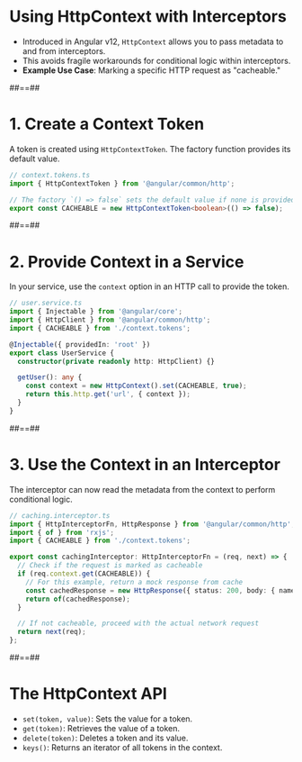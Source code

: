 # Using HttpContext with Interceptors

- Introduced in Angular v12, `HttpContext` allows you to pass metadata to and from interceptors.
- This avoids fragile workarounds for conditional logic within interceptors.
- **Example Use Case**: Marking a specific HTTP request as "cacheable."

##==##

<!-- .slide: class="with-code inconsolata" -->
# 1. Create a Context Token

A token is created using `HttpContextToken`. The factory function provides its default value.

```typescript
// context.tokens.ts
import { HttpContextToken } from '@angular/common/http';

// The factory `() => false` sets the default value if none is provided.
export const CACHEABLE = new HttpContextToken<boolean>(() => false);
```
<!-- .element: class="big-code" -->

##==##

<!-- .slide: class="with-code inconsolata" -->
# 2. Provide Context in a Service

In your service, use the `context` option in an HTTP call to provide the token.

```typescript
// user.service.ts
import { Injectable } from '@angular/core';
import { HttpClient } from '@angular/common/http';
import { CACHEABLE } from './context.tokens';

@Injectable({ providedIn: 'root' })
export class UserService {
  constructor(private readonly http: HttpClient) {}

  getUser(): any {
    const context = new HttpContext().set(CACHEABLE, true);
    return this.http.get('url', { context });
  }
}
```
<!-- .element: class="medium-code" -->

##==##

<!-- .slide: class="with-code inconsolata" -->
# 3. Use the Context in an Interceptor

The interceptor can now read the metadata from the context to perform conditional logic.

```typescript
// caching.interceptor.ts
import { HttpInterceptorFn, HttpResponse } from '@angular/common/http';
import { of } from 'rxjs';
import { CACHEABLE } from './context.tokens';

export const cachingInterceptor: HttpInterceptorFn = (req, next) => {
  // Check if the request is marked as cacheable
  if (req.context.get(CACHEABLE)) {
    // For this example, return a mock response from cache
    const cachedResponse = new HttpResponse({ status: 200, body: { name: 'Cached User' } });
    return of(cachedResponse);
  }

  // If not cacheable, proceed with the actual network request
  return next(req);
};
```
<!-- .element: class="medium-code" -->

##==##

# The HttpContext API

- `set(token, value)`: Sets the value for a token.
- `get(token)`: Retrieves the value of a token.
- `delete(token)`: Deletes a token and its value.
- `keys()`: Returns an iterator of all tokens in the context.
